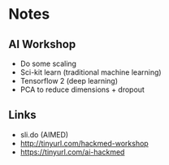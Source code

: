 # Notes

## AI Workshop
  - Do some scaling 
  - Sci-kit learn (traditional machine learning)
  - Tensorflow 2 (deep learning)
  - PCA to reduce dimensions + dropout

## Links
  - sli.do (AIMED)
  - http://tinyurl.com/hackmed-workshop
  - https://tinyurl.com/ai-hackmed
